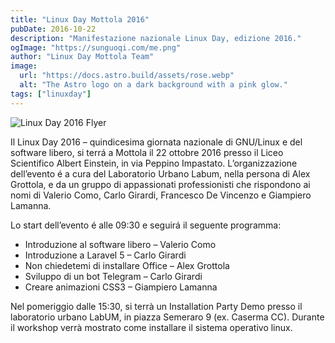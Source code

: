 ```yaml
---
title: "Linux Day Mottola 2016"
pubDate: 2016-10-22
description: "Manifestazione nazionale Linux Day, edizione 2016."
ogImage: "https://sunguoqi.com/me.png"
author: "Linux Day Mottola Team"
image:
  url: "https://docs.astro.build/assets/rose.webp"
  alt: "The Astro logo on a dark background with a pink glow."
tags: ["linuxday"]
---
```

![Linux Day 2016 Flyer](/images/events/linuxday2016.jpg)

Il Linux Day 2016 – quindicesima giornata nazionale di GNU/Linux e del software libero, si terrá a Mottola il 22 ottobre 2016 presso il Liceo Scientifico Albert Einstein, in via Peppino Impastato. L’organizzazione dell’evento é a cura del Laboratorio Urbano Labum, nella persona di Alex Grottola, e da un gruppo di appassionati professionisti che rispondono ai nomi di Valerio Como, Carlo Girardi, Francesco De Vincenzo e Giampiero Lamanna.

Lo start dell’evento é alle 09:30 e seguirá il seguente programma:

- Introduzione al software libero – Valerio Como
- Introduzione a Laravel 5 – Carlo Girardi
- Non chiedetemi di installare Office – Alex Grottola
- Sviluppo di un bot Telegram – Carlo Girardi
- Creare animazioni CSS3 – Giampiero Lamanna

Nel pomeriggio dalle 15:30, si terrà un Installation Party Demo presso il laboratorio urbano LabUM, in piazza Semeraro 9 (ex. Caserma CC). Durante il workshop verrà mostrato come installare il sistema operativo linux.